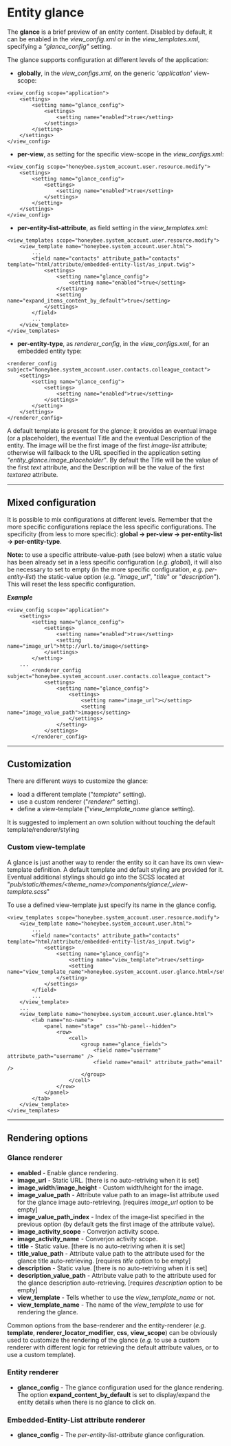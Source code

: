 # Entity glance

The **glance** is a brief preview of an entity content.
Disabled by default, it can be enabled in the *view_config.xml* or in the *view_templates.xml*, specifying a *"glance_config"* setting.

The glance supports configuration at different levels of the application:

* **globally**, in the *view_configs.xml*, on the generic *'application'* view-scope:
```
<view_config scope="application">
    <settings>
        <setting name="glance_config">
            <settings>
                <setting name="enabled">true</setting>
            </settings>
        </setting>
    </settings>
</view_config>
```
* **per-view**, as setting for the specific view-scope in the *view_configs.xml*:
```
<view_config scope="honeybee.system_account.user.resource.modify">
    <settings>
        <setting name="glance_config">
            <settings>
                <setting name="enabled">true</setting>
            </settings>
        </setting>
    </settings>
</view_config>
```
* **per-entity-list-attribute**, as field setting in the *view_templates.xml*:
```
<view_templates scope="honeybee.system_account.user.resource.modify">
    <view_template name="honeybee.system_account.user.html">
        ...
        <field name="contacts" attribute_path="contacts" template="html/attribute/embedded-entity-list/as_input.twig">
            <settings>
                <setting name="glance_config">
                    <setting name="enabled">true</setting>
                </setting>
                <setting name="expand_items_content_by_default">true</setting>
            </settings>
        </field>
        ...
    </view_template>
</view_templates>
```
* **per-entity-type**, as *renderer_config*, in the *view_configs.xml*, for an embedded entity type:
```
<renderer_config subject="honeybee.system_account.user.contacts.colleague_contact">
    <settings>
        <setting name="glance_config">
            <settings>
                <setting name="enabled">true</setting>
            </settings>
        </setting>
    </settings>
</renderer_config>
```

A default template is present for the *glance*; it provides an eventual image (or a placeholder), the eventual Title and the eventual Description of the entity.
The image will be the first image of the first *image-list* attribute; otherwise will fallback to the URL specified in the application setting *"entity_glance.image_placeholder"*.
By default the Title will be the value of the first *text* attribute, and the Description will be the value of the first *textarea* attribute.

---

## Mixed configuration
It is possible to mix configurations at different levels. Remember that the more specific configurations replace the less specific configurations. The specificity (from less to more specific): **global -> per-view -> per-entity-list -> per-entity-type**.

**Note:** to use a specific attribute-value-path (see below) when a static value has been already set in a less specific configuration (*e.g. global*), it will also be necessary to set to empty (in the more specific configuration, *e.g. per-entity-list*) the static-value option (*e.g.* "*image_url*", "*title*" or "*description*").
This will reset the less specific configuration.

***Example***
```
<view_config scope="application">
    <settings>
        <setting name="glance_config">
            <settings>
                <setting name="enabled">true</setting>
                <setting name="image_url">http://url.to/image</setting>
            </settings>
        </setting>
    ...
        <renderer_config subject="honeybee.system_account.user.contacts.colleague_contact">
            <settings>
                <setting name="glance_config">
                    <settings>
                        <setting name="image_url"></setting>
                        <setting name="image_value_path">images</setting>
                    </settings>
                </setting>
            </settings>
        </renderer_config>
```

---

## Customization
There are different ways to customize the glance:
* load a different template ("*template*" setting).
* use a custom renderer ("*renderer*" setting).
* define a view-template ("*view_template_name* glance setting).

It is suggested to implement an own solution without touching the default template/renderer/styling

### Custom view-template
A glance is just another way to render the entity so it can have its own view-template definition.
A default template and default styling are provided for it.
Eventual additional stylings should go into the SCSS located at "*pub/static/themes/<theme_name>/components/glance/_view-template.scss*"

To use a defined view-template just specify its name in the glance config.
```
<view_templates scope="honeybee.system_account.user.resource.modify">
    <view_template name="honeybee.system_account.user.html">
        ...
        <field name="contacts" attribute_path="contacts" template="html/attribute/embedded-entity-list/as_input.twig">
            <settings>
                <setting name="glance_config">
                    <setting name="view_template">true</setting>
                    <setting name="view_template_name">honeybee.system_account.user.glance.html</setting>
                </setting>
            </settings>
        </field>
        ...
    </view_template>
    ...
    <view_template name="honeybee.system_account.user.glance.html">
        <tab name="no-name">
            <panel name="stage" css="hb-panel--hidden">
                <row>
                    <cell>
                        <group name="glance_fields">
                            <field name="username" attribute_path="username" />
                            <field name="email" attribute_path="email" />
                        </group>
                    </cell>
                </row>
            </panel>
        </tab>
    </view_template>
</view_templates>
```

---

## Rendering options

### Glance renderer
* **enabled** - Enable glance rendering.
* **image_url** - Static URL. [there is no auto-retriving when it is set]
* **image_width**/**image_height** - Custom width/height for the image.
* **image_value_path** - Attribute value path to an image-list attribute used for the glance image auto-retrieving. [requires *image_url* option to be empty]
* **image_value_path_index** - Index of the image-list specified in the previous option (by default gets the first image of the attribute value).
* **image_activity_scope** - Converjon activity scope.
* **image_activity_name** - Converjon activity scope.
* **title** - Static value. [there is no auto-retriving when it is set]
* **title_value_path** - Attribute value path to the attribute used for the glance title auto-retrieving. [requires *title* option to be empty]
* **description** - Static value. [there is no auto-retriving when it is set]
* **description_value_path** - Attribute value path to the attribute used for the glance description auto-retrieving. [requires *description* option to be empty]
* **view_template** - Tells whether to use the *view_template_name* or not.
* **view_template_name** - The name of the *view_template* to use for rendering the glance.

Common options from the base-renderer and the entity-renderer (*e.g.* **template**, **renderer_locator_modifier**, **css**, **view_scope**) can be obviously used to customize the rendering of the glance (*e.g.* to use a custom renderer with different logic for retrieving the default attribute values, or to use a custom template).

### Entity renderer
* **glance_config** - The glance configuration used for the glance rendering.
The option **expand_content_by_default** is set to display/expand the entity details when there is no glance to click on.

### Embedded-Entity-List attribute renderer
* **glance_config** - The *per-entity-list-attribute* glance configuration.
